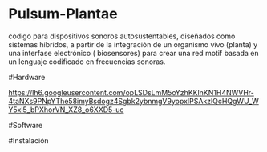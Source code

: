 # Pulsum-Plantae
codigo para dispositivos sonoros autosustentables, diseñados como sistemas híbridos, 
a partir de la integración de un organismo vivo (planta) y una interfase electrónico 
( biosensores) para crear una red motif basada en un lenguaje codificado en frecuencias sonoras.

#Hardware

https://lh6.googleusercontent.com/opLSDsLmM5oYzhKKlnKN1H4NWVHr-4taNXs9PNpYThe58imyBsdogz4Sgbk2ybnmgV9yopxIPSAkzlQcHQgWU_WY5xl5_bPXhorVN_XZ8_o6XXD5-uc

#Software 

#Instalación 
